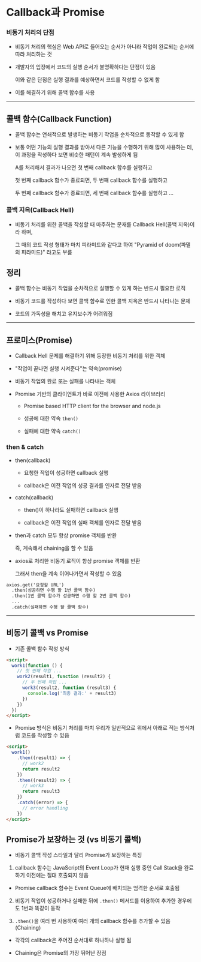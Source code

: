 # Callback과 Promise

### 비동기 처리의 단점

- 비동기 처리의 핵심은 Web API로 들어오는 순서가 아니라 작업이 완료되는 순서에 따라 처리하는 것

- 개발자의 입장에서 코드의 실행 순서가 불명확하다는 단점이 있음

  이와 같은 단점은 실행 결과를 예상하면서 코드를 작성할 수 없게 함

- 이를 해결하기 위해 콜백 함수를 사용

---

## 콜백 함수(Callback Function)

- 콜백 함수는 연쇄적으로 발생하는 비동기 작업을 순차적으로 동작할 수 있게 함

- 보통 어떤 기능의 실행 결과를 받아서 다른 기능을 수행하기 위해 많이 사용하는 데, 이 과정을 작성하다 보면 비슷한 패턴이 계속 발생하게 됨

  A를 처리해서 결과가 나오면 첫 번째 callback 함수를 실행하고

  첫 번째 callback 함수가 종료되면, 두 번째 callback 함수를 실행하고

  두 번째 callback 함수가 종료되면, 세 번째 callback 함수를 실행하고 ...

### 콜백 지옥(Callback Hell)

- 비동기 처리를 위한 콜백을 작성할 때 마주하는 문재를 Callback Hell(콜백 지옥)이라 하며,

  그 때의 코드 작성 형태가 마치 피라미드와 같다고 하여 "Pyramid of doom(파멸의 피라미드)" 라고도 부름

## 정리

- 콜백 함수는 비동기 작업을 순차적으로 실행할 수 있게 하는 반드시 필요한 로직

- 비동기 코드를 작성하다 보면 콜백 함수로 인한 콜백 지옥은 반드시 나타나는 문제

- 코드의 가독성을 해치고 유지보수가 어려워짐

---

## 프로미스(Promise)

- Callback Hell 문제를 해결하기 위해 등장한 비동기 처리를 위한 객체

- "작업이 끝나면 실행 시켜준다"는 약속(promise)

- 비동기 작업의 완료 또는 실패를 나타내는 객체

- Promise 기반의 클라이언트가 바로 이전에 사용한 Axios 라이브러리

  - Promise based HTTP client for the browser and node.js

  - 성공에 대한 약속 `then()`

  - 실패에 대한 약속 `catch()`

### then & catch

- then(callback)

  - 요청한 작업이 성공하면 callback 실행

  - callback은 이전 작업의 성공 결과를 인자로 전달 받음

- catch(callback)

  - then()이 하나라도 실패하면 callback 실행

  - callback은 이전 작업의 실패 객체를 인자로 전달 받음

- then과 catch 모두 항상 promise 객체를 반환

  즉, 계속해서 chaining을 할 수 있음

- axios로 처리한 비동기 로직이 항상 promise 객체를 반환

  그래서 then을 계속 이어나가면서 작성할 수 있음

```html
axios.get('요청할 URL')
  .then(성공하면 수행 할 1번 콜백 함수)
  .then(1번 콜백 함수가 성공하면 수행 할 2번 콜백 함수)
  ...
  .catch(실패하면 수행 할 콜백 함수)
```

---

## 비동기 콜백 vs Promise

- 기존 콜백 함수 작성 방식

```html
<script>
  work1(function () {
    // 첫 번째 작업 ...
    work2(result1, function (result2) {
      // 두 번째 작업 ...
      work3(result2, function (result3) {
        console.log('최종 결과:' + result3)
      })
    })
  })
</script>
```

- Promise 방식은 비동기 처리를 마치 우리가 일반적으로 위에서 아래로 적는 방식처럼 코드를 작성할 수 있음

```html
<script>
  work1()
    .then((result1) => {
      // work2
      return result2
    })
    .then((result2) => {
      // work3
      return result3
    })
    .catch((error) => {
      // error handling
    })
</script>
```

## Promise가 보장하는 것 (vs 비동기 콜백)

- 비동기 콜백 작성 스타일과 달리 Promise가 보장하는 특징

1. callback 함수는 JavaScript의 Event Loop가 현재 실행 중인 Call Stack을 완료하기 이전에는 절대 호출되지 않음

  - Promise callback 함수는 Event Queue에 배치되는 엄격한 순서로 호출됨

2. 비동기 작업이 성공하거나 실패한 뒤에 `.then()` 메서드를 이용하여 추가한 경우에도 1번과 똑같이 동작

3. `.then()`을 여러 번 사용하여 여러 개의 callback 함수를 추가할 수 있음 (Chaining)

  - 각각의 callback은 주어진 순서대로 하나하나 실행 됨

  - Chaining은 Promise의 가장 뛰어난 장점